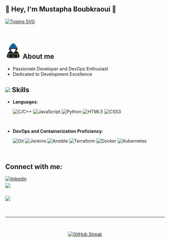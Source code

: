 <h2>🚀 Hey, I'm Mustapha Boubkraoui 👋</strong></h2>

<a href="https://git.io/typing-svg"><img src="https://readme-typing-svg.demolab.com?font=Fira+Code&pause=1000&random=false&width=435&lines=Embedded+Systems+%26+Telecoms+Engineer;software+developer" alt="Typing SVG" /></a>


<br>

## <picture><img src = "https://github.com/0xAbdulKhalid/0xAbdulKhalid/raw/main/assets/mdImages/about_me.gif" width = 50px></picture> **About me**



- Passionate Developer and DevOps Enthusiast
- Dedicated to Development Excellence




## <img src="https://media2.giphy.com/media/QssGEmpkyEOhBCb7e1/giphy.gif?cid=ecf05e47a0n3gi1bfqntqmob8g9aid1oyj2wr3ds3mg700bl&rid=giphy.gif" width ="25"><b> Skills</b>


<p align="center">

- **Languages**:
    
    ![C/C++](https://img.shields.io/badge/C%2FC%2B%2B%20-%2300599C.svg?style=for-the-badge&logo=c%2B%2B&logoColor=white)
    ![JavaScript](https://img.shields.io/badge/JavaScript%20-%23F7DF1E.svg?style=for-the-badge&logo=javascript&logoColor=black)
    ![Python](https://img.shields.io/badge/Python%20-%2314354C.svg?style=for-the-badge&logo=python&logoColor=white)
    ![HTML5](https://img.shields.io/badge/HTML5%20-%23E34F26.svg?style=for-the-badge&logo=html5&logoColor=white)
    ![CSS3](https://img.shields.io/badge/CSS%20-%231572B6.svg?style=for-the-badge&logo=css3&logoColor=white)
     

<br>

- **DevOps and Containerization Proficiency**:

    ![Git](https://img.shields.io/badge/git-%23F05033.svg?style=for-the-badge&logo=git&logoColor=white)
    ![Jenkins](https://img.shields.io/badge/Jenkins-%23D24939.svg?style=for-the-badge&logo=jenkins&logoColor=white)
    ![Ansible](https://img.shields.io/badge/Ansible-%231A1918.svg?style=for-the-badge&logo=ansible&logoColor=white)
    ![Terraform](https://img.shields.io/badge/Terraform-%235835CC.svg?style=for-the-badge&logo=terraform&logoColor=white)
    ![Docker](https://img.shields.io/badge/Docker-%232496ED.svg?style=for-the-badge&logo=docker&logoColor=white)
    ![Kubernetes](https://img.shields.io/badge/Kubernetes-%23326CE5.svg?style=for-the-badge&logo=kubernetes&logoColor=white)

<br>


## <b> Connect with me:
</b>
<div align='left'>




<a href="https://www.linkedin.com/in/mostafa-boubkraoui/" target="_blank">
<img src="https://img.shields.io/badge/Boubkraoui Mustapha -%2300acee.svg?color=405DE6&style=for-the-badge&logo=linkedin&logoColor=white" alt=linkedin style="margin-bottom: 5px;"/>
</a>
</li>

<br>

<a href="mailto:mustapha.boubkraoui@ensem.ac.ma" target="_blank">
<img src="https://img.shields.io/badge/mustapha.boubkraoui-%23EA4335.svg?style=for-the-badge&logo=gmail&logoColor=white" t=mail style="margin-bottom: 5px;" />
</a>
</li>
	
</ul>
</div>

<br>
<img src="https://user-images.githubusercontent.com/73097560/115834477-dbab4500-a447-11eb-908a-139a6edaec5c.gif">
<br>
<br>
<br>

<div align='center'>



---

<br>

[![GitHub Streak](https://streak-stats.demolab.com?user=Djoko85&theme=dark)](https://git.io/streak-stats)
